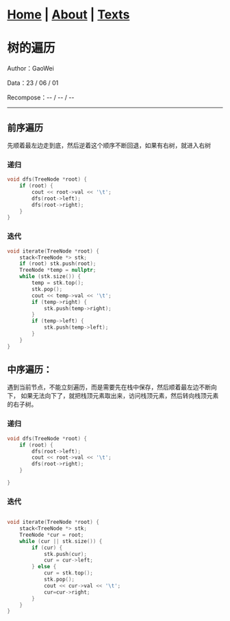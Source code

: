 # [Home](https://ga0wei.github.io/) |   [About](about)  |   [Texts](allTexts)
#  树的遍历

Author：GaoWei   

Data：23 / 06 / 01

Recompose：-- / -- / --

---




## 前序遍历

先顺着最左边走到底，然后逆着这个顺序不断回退，如果有右树，就进入右树
### 递归
```c++
void dfs(TreeNode *root) {
    if (root) {
        cout << root->val << '\t';
        dfs(root->left);
        dfs(root->right);
    }
}
```
### 迭代
```c++
void iterate(TreeNode *root) {
    stack<TreeNode *> stk;
    if (root) stk.push(root);
    TreeNode *temp = nullptr;
    while (stk.size()) {
        temp = stk.top();
        stk.pop();
        cout << temp->val << '\t';
        if (temp->right) {
            stk.push(temp->right);
        }
        if (temp->left) {
            stk.push(temp->left);
        }
    }
}
```

## 中序遍历：
遇到当前节点，不能立刻遍历，而是需要先在栈中保存，然后顺着最左边不断向下，
如果无法向下了，就把栈顶元素取出来，访问栈顶元素，然后转向栈顶元素的右子树。
### 递归

```c++
void dfs(TreeNode *root) {
    if (root) {
        dfs(root->left);
        cout << root->val << '\t';
        dfs(root->right);
    }

}
```
### 迭代
```c++

void iterate(TreeNode *root) {
    stack<TreeNode *> stk;
    TreeNode *cur = root;
    while (cur || stk.size()) {
        if (cur) {
            stk.push(cur);
            cur = cur->left;
        } else {
            cur = stk.top();
            stk.pop();
            cout << cur->val << '\t';
            cur=cur->right;
        }
    }
}
```

